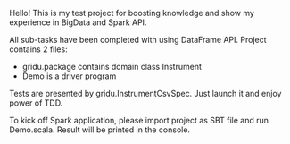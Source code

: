 Hello! This is my test project for boosting knowledge and show my experience in BigData and Spark API.

All sub-tasks have been completed with using DataFrame API.
Project contains 2 files:
  - gridu.package contains domain class Instrument
  - Demo is a driver program

Tests are presented by gridu.InstrumentCsvSpec. Just launch it and enjoy power of TDD.

To kick off Spark application, please import project as SBT file and run Demo.scala. Result will be printed in the console.